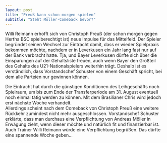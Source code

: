 ```yaml
---
layout: post
title: "Preuß kann schon morgen spielen"
subtitle: "Steht Möller-Comeback bevor?"
---
```


Willi Reimann erhofft sich von Christoph Preuß (der schon morgen gegen Hertha BSC spielberechtigt ist) neue Impulse für das Mittelfeld. Der Spieler begründet seinen Wechsel zur Eintracht damit, dass er wieder Spielpraxis bekommen möchte, nachdem er in Leverkusen ein Jahr lang fast nur auf der Bank verbracht hatte. Tja, und Bayer Leverkusen dürfte sich über die Einsparungen auf der Gehaltsliste freuen, auch wenn Bayer den Großteil des Gehalts des U21-Nationalspielers weiterhin trägt. Deshalb ist es verständlich, dass Vorstandschef Schuster von einem Geschäft spricht, bei dem alle Parteien nur gewinnen können.

Die Eintracht hat durch die günstigen Konditionen des Leihgeschäfts noch Spielraum, um bis zum Ende der Transferperiode am 31. August eventuell noch einmal tätig werden zu können. Mit dem Brasilianer Chris wird jedoch erst nächste Woche verhandelt.   
Allerdings scheint nach dem Comeback von Christoph Preuß eine weitere Rückkehr zumindest nicht mehr ausgeschlossen. Vorstandschef Schuster erklärte, dass man durchaus eine Verpflichtung von Andreas Möller in Erwägung zieht, wenn dieser möchte und natürlich fit und finanzierbar ist. Auch Trainer Willi Reimann würde eine Verpflichtung begrüßen. Das dürfte eine spannende Woche geben...
